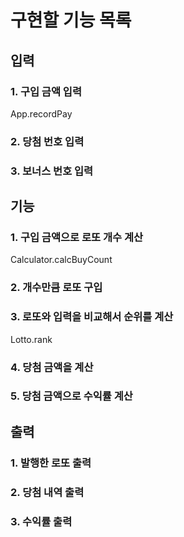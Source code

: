# 구현할 기능 목록

## 입력

### 1. 구입 금액 입력

App.recordPay

### 2. 당첨 번호 입력

### 3. 보너스 번호 입력

## 기능

### 1. 구입 금액으로 로또 개수 계산

Calculator.calcBuyCount

### 2. 개수만큼 로또 구입

### 3. 로또와 입력을 비교해서 순위를 계산

Lotto.rank

### 4. 당첨 금액을 계산

### 5. 당첨 금액으로 수익률 계산

## 출력

### 1. 발행한 로또 출력

### 2. 당첨 내역 출력

### 3. 수익률 출력
